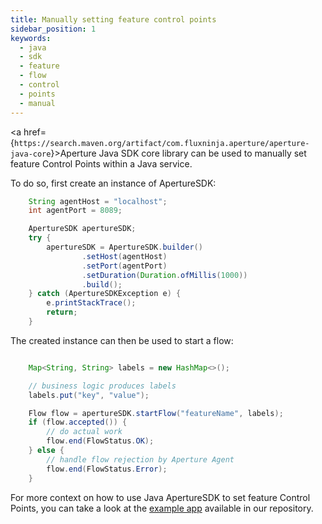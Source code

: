 ```yaml
---
title: Manually setting feature control points
sidebar_position: 1
keywords:
  - java
  - sdk
  - feature
  - flow
  - control
  - points
  - manual
---
```


<a
href={`https://search.maven.org/artifact/com.fluxninja.aperture/aperture-java-core`}>Aperture
Java SDK core library</a> can be used to manually set feature Control Points
within a Java service.

To do so, first create an instance of ApertureSDK:

```java
    String agentHost = "localhost";
    int agentPort = 8089;

    ApertureSDK apertureSDK;
    try {
        apertureSDK = ApertureSDK.builder()
                .setHost(agentHost)
                .setPort(agentPort)
                .setDuration(Duration.ofMillis(1000))
                .build();
    } catch (ApertureSDKException e) {
        e.printStackTrace();
        return;
    }
```

The created instance can then be used to start a flow:

```java

    Map<String, String> labels = new HashMap<>();

    // business logic produces labels
    labels.put("key", "value");

    Flow flow = apertureSDK.startFlow("featureName", labels);
    if (flow.accepted()) {
        // do actual work
        flow.end(FlowStatus.OK);
    } else {
        // handle flow rejection by Aperture Agent
        flow.end(FlowStatus.Error);
    }
```

For more context on how to use Java ApertureSDK to set feature Control Points,
you can take a look at the [example app][example] available in our repository.

[example]:
  https://github.com/fluxninja/aperture/tree/main/sdks/aperture-java/examples/standalone-example
